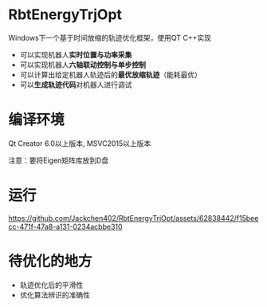 # RbtEnergyTrjOpt

Windows下一个基于时间放缩的轨迹优化框架，使用QT C++实现

- 可以实现机器人**实时位置与功率采集**
- 可以实现机器人**六轴联动控制与单步控制**
- 可以计算出给定机器人轨迹后的**最优放缩轨迹**（能耗最优）
- 可以**生成轨迹代码**对机器人进行调试

# 编译环境

Qt Creator 6.0以上版本, MSVC2015以上版本

注意：要将Eigen矩阵库放到D盘

# 运行


https://github.com/Jackchen402/RbtEnergyTrjOpt/assets/62838442/f15beecc-471f-47a8-a131-0234acbbe310




# 待优化的地方

- 轨迹优化后的平滑性
- 优化算法辨识的准确性
